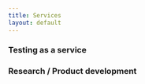 ```yaml
---
title: Services
layout: default
---
```


### Testing as a service

### Research / Product development